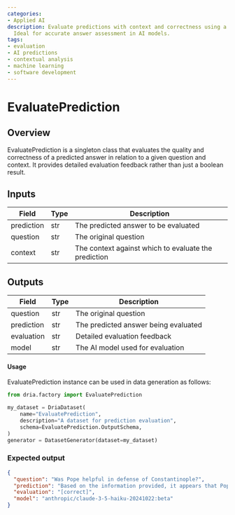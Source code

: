 ```yaml
---
categories:
- Applied AI
description: Evaluate predictions with context and correctness using a Singleton task.
  Ideal for accurate answer assessment in AI models.
tags:
- evaluation
- AI predictions
- contextual analysis
- machine learning
- software development
---
```


# EvaluatePrediction

## Overview
EvaluatePrediction is a singleton class that evaluates the quality and correctness of a predicted answer in relation to a given question and context. It provides detailed evaluation feedback rather than just a boolean result.

## Inputs
| Field | Type | Description |
|-------|------|-------------|
| prediction | str | The predicted answer to be evaluated |
| question | str | The original question |
| context | str | The context against which to evaluate the prediction |

## Outputs
| Field | Type | Description |
|-------|------|-------------|
| question | str | The original question |
| prediction | str | The predicted answer being evaluated |
| evaluation | str | Detailed evaluation feedback |
| model | str | The AI model used for evaluation |

#### Usage

EvaluatePrediction instance can be used in data generation as follows:

```python
from dria.factory import EvaluatePrediction

my_dataset = DriaDataset(
    name="EvaluatePrediction",
    description="A dataset for prediction evaluation",
    schema=EvaluatePrediction.OutputSchema,
)
generator = DatasetGenerator(dataset=my_dataset)
```

### Expected output

```json
{
  "question": "Was Pope helpful in defense of Constantinople?",
  "prediction": "Based on the information provided, it appears that Pope Nicholas V's efforts were unlikely to be significantly helpful in defending Constantinople. The fact that many Western rulers were wary of increasing papal control and had financial constraints due to their own internal conflicts and wars suggests that they would not have been able or willing to contribute substantially to a defense effort",
  "evaluation": "[correct]",
  "model": "anthropic/claude-3-5-haiku-20241022:beta"
}
```